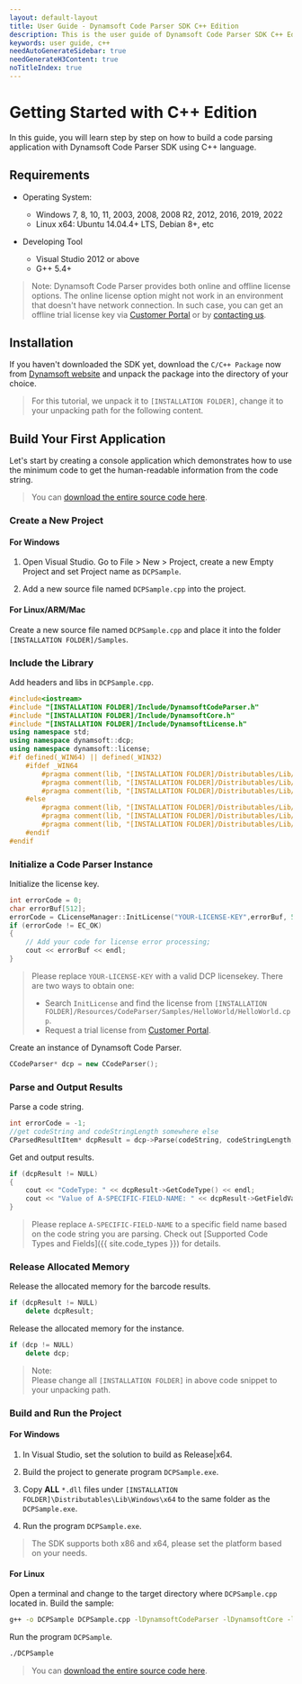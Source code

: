 ```yaml
---
layout: default-layout
title: User Guide - Dynamsoft Code Parser SDK C++ Edition
description: This is the user guide of Dynamsoft Code Parser SDK C++ Edition.
keywords: user guide, c++
needAutoGenerateSidebar: true
needGenerateH3Content: true
noTitleIndex: true
---
```


# Getting Started with C++ Edition

In this guide, you will learn step by step on how to build a code parsing application with Dynamsoft Code Parser SDK using C++ language.

## Requirements

- Operating System:
  - Windows 7, 8, 10, 11, 2003, 2008, 2008 R2, 2012, 2016, 2019, 2022
  - Linux x64: Ubuntu 14.04.4+ LTS, Debian 8+, etc

- Developing Tool
  - Visual Studio 2012 or above
  - G++ 5.4+  

>Note:
>Dynamsoft Code Parser provides both online and offline license options. The online license option might not work in an environment that doesn't have network connection. In such case, you can get an offline trial license key via <a href="https://www.dynamsoft.com/customer/license/trialLicense?utm_source=guide&product=dcp&package=desktop" target="_blank">Customer Portal</a> or by <a href="https://www.dynamsoft.com/company/contact/" target="_blank">contacting us</a>.

## Installation

If you haven't downloaded the SDK yet, download the `C/C++ Package` now from <a href="https://www.dynamsoft.com/code-parser/downloads/?utm_source=docs" target="_blank">Dynamsoft website</a> and unpack the package into the directory of your choice.
>For this tutorial, we unpack it to `[INSTALLATION FOLDER]`, change it to your unpacking path for the following content.

## Build Your First Application

Let's start by creating a console application which demonstrates how to use the minimum code to get the human-readable information from the code string.  
> You can <a href="https://github.com/Dynamsoft/code-parser-cpp-samples/blob/main/Samples/HelloWorld/HelloWorld.cpp" target="_blank">download the entire source code here</a>.

### Create a New Project

#### For Windows

1. Open Visual Studio. Go to File > New > Project, create a new Empty Project and set Project name as `DCPSample`.

2. Add a new source file named `DCPSample.cpp` into the project.

#### For Linux/ARM/Mac

Create a new source file named `DCPSample.cpp` and place it into the folder `[INSTALLATION FOLDER]/Samples`.

### Include the Library

Add headers and libs in `DCPSample.cpp`.

```cpp
#include<iostream>
#include "[INSTALLATION FOLDER]/Include/DynamsoftCodeParser.h"
#include "[INSTALLATION FOLDER]/Include/DynamsoftCore.h"
#include "[INSTALLATION FOLDER]/Include/DynamsoftLicense.h"
using namespace std;
using namespace dynamsoft::dcp;
using namespace dynamsoft::license;
#if defined(_WIN64) || defined(_WIN32)
    #ifdef _WIN64
        #pragma comment(lib, "[INSTALLATION FOLDER]/Distributables/Lib/Windows/x64/DynamsoftCodeParserx64.lib")
        #pragma comment(lib, "[INSTALLATION FOLDER]/Distributables/Lib/Windows/x64/DynamsoftCorex64.lib")
        #pragma comment(lib, "[INSTALLATION FOLDER]/Distributables/Lib/Windows/x64/DynamsoftLicensex64.lib")
    #else
        #pragma comment(lib, "[INSTALLATION FOLDER]/Distributables/Lib/Windows/x86/DynamsoftCodeParserx86.lib")
        #pragma comment(lib, "[INSTALLATION FOLDER]/Distributables/Lib/Windows/x86/DynamsoftCorex86.lib")
        #pragma comment(lib, "[INSTALLATION FOLDER]/Distributables/Lib/Windows/x86/DynamsoftLicensex86.lib")
    #endif
#endif
```

### Initialize a Code Parser Instance

Initialize the license key.

```cpp
int errorCode = 0;
char errorBuf[512];
errorCode = CLicenseManager::InitLicense("YOUR-LICENSE-KEY",errorBuf, 512);
if (errorCode != EC_OK)
{
    // Add your code for license error processing;
    cout << errorBuf << endl;
}
```

>Please replace `YOUR-LICENSE-KEY` with a valid DCP licensekey. There are two ways to obtain one:
>- Search `InitLicense` and find the license from `[INSTALLATION FOLDER]/Resources/CodeParser/Samples/HelloWorld/HelloWorld.cpp`.
>- Request a trial license from <a href="https://www.dynamsoft.com/customer/license/trialLicense?utm_source=guide&product=dcp&package=desktop" target="_blank">Customer Portal</a>.

Create an instance of Dynamsoft Code Parser.

```cpp
CCodeParser* dcp = new CCodeParser();
```

### Parse and Output Results

Parse a code string.

```cpp
int errorCode = -1;
//get codeString and codeStringLength somewhere else
CParsedResultItem* dcpResult = dcp->Parse(codeString, codeStringLength, "", &errorCode);
```

Get and output results.

```cpp
if (dcpResult != NULL)
{
    cout << "CodeType: " << dcpResult->GetCodeType() << endl;
    cout << "Value of A-SPECIFIC-FIELD-NAME: " << dcpResult->GetFieldValue("A-SPECIFIC-FIELD-NAME") << endl;
}
```

>Please replace `A-SPECIFIC-FIELD-NAME` to a specific field name based on the code string you are parsing. Check out [Supported Code Types and Fields]({{ site.code_types }}) for details.

### Release Allocated Memory

Release the allocated memory for the barcode results.

```cpp
if (dcpResult != NULL)           
    delete dcpResult;
```

Release the allocated memory for the instance.

```cpp
if (dcp != NULL)           
    delete dcp;
```

>Note:  
Please change all `[INSTALLATION FOLDER]` in above code snippet to your unpacking path.

### Build and Run the Project

#### For Windows

1. In Visual Studio, set the solution to build as Release\|x64.

2. Build the project to generate program `DCPSample.exe`.

3. Copy **ALL** `*.dll` files under `[INSTALLATION FOLDER]\Distributables\Lib\Windows\x64` to the same folder as the `DCPSample.exe`.

4. Run the program `DCPSample.exe`.

>The SDK supports both x86 and x64, please set the platform based on your needs.

#### For Linux

Open a terminal and change to the target directory where `DCPSample.cpp` located in. Build the sample:

```bash
g++ -o DCPSample DCPSample.cpp -lDynamsoftCodeParser -lDynamsoftCore -lDynamsoftLicense -L ../Distributables/Lib/Linux -Wl,-rpath=../Distributables/Lib/Linux -std=c++11
```

Run the program `DCPSample`.

```bash
./DCPSample
```

> You can <a href="https://github.com/Dynamsoft/code-parser-cpp-samples/blob/main/Samples/HelloWorld/HelloWorld.cpp" target="_blank">download the entire source code here</a>.
